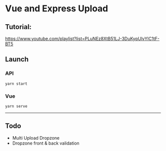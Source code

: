 # Vue and Express Upload

## Tutorial: 
https://www.youtube.com/playlist?list=PLuNEz8XtB51LJ-3DuKypUlvYlC1tF-BT5

## Launch

### API
`yarn start`

### Vue
`yarn serve`

---

## Todo
- Multi Upload Dropzone
- Dropzone front & back validation
